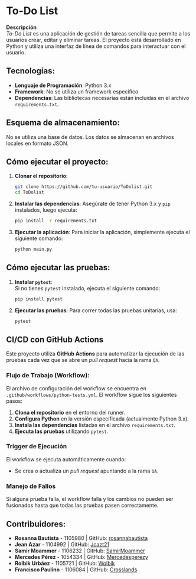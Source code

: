 # To-Do List

**Descripción**  
_To-Do List_ es una aplicación de gestión de tareas sencilla que permite a los usuarios crear, editar y eliminar tareas. El proyecto está desarrollado en Python y utiliza una interfaz de línea de comandos para interactuar con el usuario.

## Tecnologías:

- **Lenguaje de Programación**: Python 3.x
- **Framework**: No se utiliza un framework específico
- **Dependencias**: Las bibliotecas necesarias están incluidas en el archivo `requirements.txt`.

## Esquema de almacenamiento:

No se utiliza una base de datos. Los datos se almacenan en archivos locales en formato JSON.

## Cómo ejecutar el proyecto:

1. **Clonar el repositorio**:

   ```bash
   git clone https://github.com/tu-usuario/ToDolist.git
   cd ToDolist
   ```

2. **Instalar las dependencias**:
   Asegúrate de tener Python 3.x y `pip` instalados, luego ejecuta:

   ```bash
   pip install -r requirements.txt
   ```

3. **Ejecutar la aplicación**:
   Para iniciar la aplicación, simplemente ejecuta el siguiente comando:
   ```bash
   python main.py
   ```

## Cómo ejecutar las pruebas:

1. **Instalar `pytest`**:  
   Si no tienes `pytest` instalado, ejecuta el siguiente comando:

   ```bash
   pip install pytest
   ```

2. **Ejecutar las pruebas**:
   Para correr todas las pruebas unitarias, usa:
   ```bash
   pytest
   ```

## CI/CD con GitHub Actions

Este proyecto utiliza **GitHub Actions** para automatizar la ejecución de las pruebas cada vez que se abre un _pull request_ hacia la rama `QA`.

### Flujo de Trabajo (Workflow):

El archivo de configuración del workflow se encuentra en `.github/workflows/python-tests.yml`. El workflow sigue los siguientes pasos:

1. **Clona el repositorio** en el entorno del runner.
2. **Configura Python** en la versión especificada (actualmente Python 3.x).
3. **Instala las dependencias** listadas en el archivo `requirements.txt`.
4. **Ejecuta las pruebas** utilizando `pytest`.

### Trigger de Ejecución

El workflow se ejecuta automáticamente cuando:

- Se crea o actualiza un _pull request_ apuntando a la rama `QA`.

### Manejo de Fallos

Si alguna prueba falla, el workflow falla y los cambios no pueden ser fusionados hasta que todas las pruebas pasen correctamente.

## Contribuidores:

- **Rosanna Bautista** - 1105980 | GitHub: [rosannabautista](https://github.com/rosannabautista)
- **Jean Azar** - 1104992 | GitHub: [Jcazt21](https://github.com/Jcazt21)
- **Samir Moammer** - 1106232 | GitHub: [SamirMoammer](https://github.com/SamirMoammer)
- **Mercedes Pérez** - 1054334 | GitHub: [Mercedesperezy](https://github.com/Mercedesperezy)
- **Rolbik Urbáez** - 1105721 | GitHub: [Wolbik](https://github.com/Wolbik)
- **Francisco Paulino**  - 1106084 | GitHub: [Crosslands](https://github.com/Crosslands)
